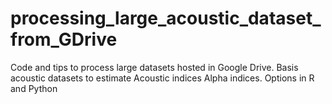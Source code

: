 # processing_large_acoustic_dataset_from_GDrive
Code and tips to process large datasets hosted in Google Drive. Basis acoustic datasets to estimate Acoustic indices Alpha indices. Options in R and Python
